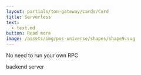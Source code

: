 ```yaml
---
layout: partials/ton-gateway/cards/Card
title: Serverless
text:
  - text.md
button: Read more
image: /assets/img/pos-universe/shapes/shape9.svg
---
```


No need to run your own RPC

backend server

